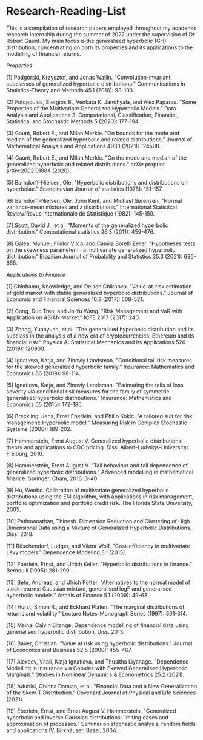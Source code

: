 # Research-Reading-List

This is a compilation of research papers employed throughout my academic research internship during the summer of 2022 under the supervision of Dr Robert Gaunt. My main focus is the generalised hyperbolic (GH) distribution, concentrating on both its properties and its applications to the modelling of financial returns.

*Properties*

[1] Podgórski, Krzysztof, and Jonas Wallin. "Convolution-invariant subclasses of generalized hyperbolic distributions." Communications in Statistics-Theory and Methods 45.1 (2016): 98-103.

[2] Fotopoulos, Stergios B., Venkata K. Jandhyala, and Alex Paparas. "Some Properties of the Multivariate Generalized Hyperbolic Models." Data Analysis and Applications 3: Computational, Classification, Financial, Statistical and Stochastic Methods 5 (2020): 177-194.

[3] Gaunt, Robert E., and Milan Merkle. "On bounds for the mode and median of the generalized hyperbolic and related distributions." Journal of Mathematical Analysis and Applications 493.1 (2021): 124508.

[4] Gaunt, Robert E., and Milan Merkle. "On the mode and median of the generalized hyperbolic and related distributions." arXiv preprint arXiv:2002.01884 (2020).

[5] Barndorff-Nielsen, Ole. "Hyperbolic distributions and distributions on hyperbolae." Scandinavian Journal of statistics (1978): 151-157.

[6] Barndorff-Nielsen, Ole, John Kent, and Michael Sørensen. "Normal variance-mean mixtures and z distributions." International Statistical Review/Revue Internationale de Statistique (1982): 145-159.

[7] Scott, David J., et al. "Moments of the generalized hyperbolic distribution." Computational statistics 26.3 (2011): 459-476.

[8] Galea, Manuel, Filidor Vilca, and Camila Borelli Zeller. "Hypotheses tests on the skewness parameter in a multivariate generalized hyperbolic distribution." Brazilian Journal of Probability and Statistics 35.3 (2021): 630-655.

*Applications to Finance*

[1] Chinhamu, Knowledge, and Delson Chikobvu. "Value-at-risk estimation of gold market with stable generalised hyperbolic distributions." Journal of Economic and Financial Sciences 10.3 (2017): 508-521.

[2] Cong, Duc Tran, and Jo Yu Wang. "Risk Management and VaR with Application on ASIAN Market." ICFE 2017 (2017): 240.

[3] Zhang, Yuanyuan, et al. "The generalised hyperbolic distribution and its subclass in the analysis of a new era of cryptocurrencies: Ethereum and its financial risk." Physica A: Statistical Mechanics and its Applications 526 (2019): 120900.

[4] Ignatieva, Katja, and Zinoviy Landsman. "Conditional tail risk measures for the skewed generalised hyperbolic family." Insurance: Mathematics and Economics 86 (2019): 98-114.

[5] Ignatieva, Katja, and Zinoviy Landsman. "Estimating the tails of loss severity via conditional risk measures for the family of symmetric generalised hyperbolic distributions." Insurance: Mathematics and Economics 65 (2015): 172-186.

[6] Breckling, Jens, Ernst Eberlein, and Philip Kokic. "A tailored suit for risk management: Hyperbolic model." Measuring Risk in Complex Stochastic Systems (2000): 189-202.

[7] Hammerstein, Ernst August V. Generalized hyperbolic distributions: theory and applications to CDO pricing. Diss. Albert-Ludwigs-Universitat Freiburg, 2010.

[8] Hammerstein, Ernst August V. "Tail behaviour and tail dependence of generalized hyperbolic distributions." Advanced modelling in mathematical finance. Springer, Cham, 2016. 3-40.

[9] Hu, Wenbo. Calibration of multivariate generalized hyperbolic distributions using the EM algorithm, with applications in risk management, portfolio optimization and portfolio credit risk. The Florida State University, 2005.

[10] Pathmanathan, Thinesh. Dimension Reduction and Clustering of High Dimensional Data using a Mixture of Generalized Hyperbolic Distributions. Diss. 2018.

[11] Rüschendorf, Ludger, and Viktor Wolf. "Cost-efficiency in multivariate Lévy models." Dependence Modeling 3.1 (2015).

[12] Eberlein, Ernst, and Ulrich Keller. "Hyperbolic distributions in finance." Bernoulli (1995): 281-299.

[13] Behr, Andreas, and Ulrich Pötter. "Alternatives to the normal model of stock returns: Gaussian mixture, generalised logF and generalised hyperbolic models." Annals of Finance 5.1 (2009): 49-68.

[14] Hurst, Simon R., and Eckhard Platen. "The marginal distributions of returns and volatility." Lecture Notes-Monograph Series (1997): 301-314.

[15] Maina, Calvin Bitange. Dependence modelling of financial data using genenalised hyperbolic distribution. Diss. 2013.

[16] Bauer, Christian. "Value at risk using hyperbolic distributions." Journal of Economics and Business 52.5 (2000): 455-467.

[17] Alexeev, Vitali, Katja Ignatieva, and Thusitha Liyanage. "Dependence Modelling in Insurance via Copulas with Skewed Generalised Hyperbolic Marginals." Studies in Nonlinear Dynamics & Econometrics 25.2 (2021).

[18] Adubisi, Obinna Damian, et al. "Financial Data and a New Generalization of the Skew-T Distribution." Covenant Journal of Physical and Life Sciences (2021).

[19] Eberlein, Ernst, and Ernst August V. Hammerstein. "Generalized hyperbolic and inverse Gaussian distributions: limiting cases and approximation of processes." Seminar on stochastic analysis, random fields and applications IV. Birkhäuser, Basel, 2004.
